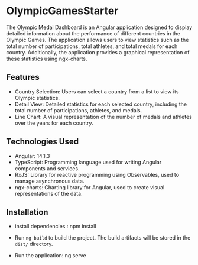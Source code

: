 # OlympicGamesStarter

The Olympic Medal Dashboard is an Angular application designed to display detailed information about the performance of different countries in the Olympic Games. The application allows users to view statistics such as the total number of participations, total athletes, and total medals for each country. Additionally, the application provides a graphical representation of these statistics using ngx-charts.

## Features
- Country Selection: Users can select a country from a list to view its Olympic statistics.
- Detail View: Detailed statistics for each selected country, including the total number of participations, athletes, and medals.
- Line Chart: A visual representation of the number of medals and athletes over the years for each country.

## Technologies Used
- Angular: 14.1.3
- TypeScript: Programming language used for writing Angular components and services.
- RxJS: Library for reactive programming using Observables, used to manage asynchronous data.
- ngx-charts: Charting library for Angular, used to create visual representations of the data.

## Installation
- install dependencies : npm install

- Run `ng build` to build the project. The build artifacts will be stored in the `dist/` directory.

- Run the application: ng serve

